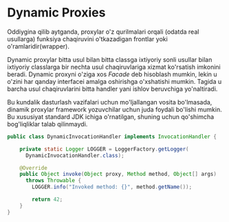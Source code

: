 # Dynamic Proxies

Oddiygina qilib aytganda, proxylar o'z qurilmalari orqali (odatda real usullarga) funksiya chaqiruvini o'tkazadigan
frontlar yoki o'ramlaridir(wrapper).

Dynamic proxylar bitta usul bilan bitta classga ixtiyoriy sonli usullar bilan ixtiyoriy classlarga bir nechta usul
chaqiruvlariga xizmat ko'rsatish imkonini beradi. Dynamic proxyni o'ziga xos _Facade_ deb hisoblash mumkin, lekin u
o'zini har qanday interfacei amalga oshirishga o'xshatishi mumkin. Tagida u barcha usul chaqiruvlarini bitta handler
yani ishlov beruvchiga yo'naltiradi.

Bu kundalik dasturlash vazifalari uchun mo'ljallangan vosita bo'lmasada, dinamik proxylar framework yozuvchilar
uchun juda foydali bo'lishi mumkin. Bu xususiyat standard JDK ichiga o'rnatilgan, shuning uchun qo'shimcha bog'liqliklar
talab qilinmaydi.

```java
public class DynamicInvocationHandler implements InvocationHandler {

    private static Logger LOGGER = LoggerFactory.getLogger(
      DynamicInvocationHandler.class);

    @Override
    public Object invoke(Object proxy, Method method, Object[] args) 
      throws Throwable {
        LOGGER.info("Invoked method: {}", method.getName());

        return 42;
    }
}
```
